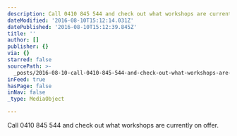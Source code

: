 ```yaml
---
description: Call 0410 845 544 and check out what workshops are currently on offer.
dateModified: '2016-08-10T15:12:14.031Z'
datePublished: '2016-08-10T15:12:39.845Z'
title: ''
author: []
publisher: {}
via: {}
starred: false
sourcePath: >-
  _posts/2016-08-10-call-0410-845-544-and-check-out-what-workshops-are-currently.md
inFeed: true
hasPage: false
inNav: false
_type: MediaObject

---
```

Call 0410 845 544 and check out what workshops are currently on offer.